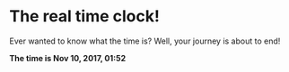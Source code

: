 # The real time clock!

Ever wanted to know what the time is? Well, your journey is about to end!

**The time is Nov 10, 2017, 01:52**